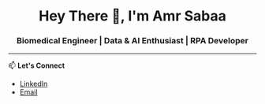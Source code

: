 <h1 align="center">Hey There 👋, I'm Amr Sabaa</h1>
<h3 align="center">Biomedical Engineer | Data & AI Enthusiast | RPA Developer</h3>

---

📫 **Let's Connect**  
- [LinkedIn](https://www.linkedin.com/in/amr-sabaa-a431a4229)  
- [Email](amrk24041@gmail.com)  
